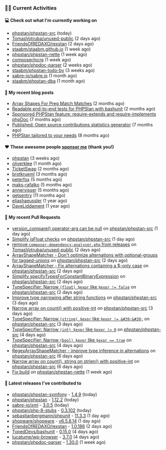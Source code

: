 ### 👨‍💻 Current Activities


#### 💻 Check out what I'm currently working on

- [phpstan/phpstan-src](https://github.com/phpstan/phpstan-src) (today)
- [TomasVotruba/unused-public](https://github.com/TomasVotruba/unused-public) (2 days ago)
- [FriendsOfREDAXO/rexstan](https://github.com/FriendsOfREDAXO/rexstan) (2 days ago)
- [staabm/staabm.github.io](https://github.com/staabm/staabm.github.io) (1 week ago)
- [phpstan/phpstan-nette](https://github.com/phpstan/phpstan-nette) (1 week ago)
- [composer/pcre](https://github.com/composer/pcre) (1 week ago)
- [phpstan/phpdoc-parser](https://github.com/phpstan/phpdoc-parser) (2 weeks ago)
- [staabm/phpstan-todo-by](https://github.com/staabm/phpstan-todo-by) (3 weeks ago)
- [sabre-io/sabre.io](https://github.com/sabre-io/sabre.io) (1 month ago)
- [staabm/phpstan-dba](https://github.com/staabm/phpstan-dba) (1 month ago)


#### 📜 My recent blog posts

- [Array Shapes For Preg Match Matches](https://staabm.github.io/2024/07/05/array-shapes-for-preg-match-matches.html) (2 months ago)
- [Readable end-to-end tests for PHPStan with bashunit](https://staabm.github.io/2024/06/28/readable-phpstan-end-to-end-tests-with-bashunit.html) (2 months ago)
- [Sponsored PHPStan feature: require-extends and require-implements phpDoc](https://staabm.github.io/2024/01/15/phpstan-require-extends-implements.html) (7 months ago)
- [Published: Open source contributions statistics generator](https://staabm.github.io/2024/01/10/oss-contribs-published.html) (7 months ago)
- [PHPStan tailored to your needs](https://staabm.github.io/2024/01/01/phpstan-customizing.html) (8 months ago)


#### ❤️ These awesome people [sponsor me](https://github.com/sponsors/staabm) (thank you!)

- [phpstan](https://github.com/phpstan) (3 weeks ago)
- [oliverklee](https://github.com/oliverklee) (1 month ago)
- [TicketSwap](https://github.com/TicketSwap) (2 months ago)
- [brotkrueml](https://github.com/brotkrueml) (3 months ago)
- [peterfox](https://github.com/peterfox) (5 months ago)
- [maks-rafalko](https://github.com/maks-rafalko) (5 months ago)
- [annervisser](https://github.com/annervisser) (5 months ago)
- [getsentry](https://github.com/getsentry) (11 months ago)
- [eliashaeussler](https://github.com/eliashaeussler) (1 year ago)
- [DaveLiddament](https://github.com/DaveLiddament) (1 year ago)


#### 🔨 My recent Pull Requests

- [version_compare() operator-arg can be null](https://github.com/phpstan/phpstan-src/pull/3399) on [phpstan/phpstan-src](https://github.com/phpstan/phpstan-src) (1 day ago)
- [Simplify isFloat checks](https://github.com/phpstan/phpstan-src/pull/3397) on [phpstan/phpstan-src](https://github.com/phpstan/phpstan-src) (1 day ago)
- [remove `composer-dependency-analyser.php` from releases](https://github.com/TomasVotruba/unused-public/pull/126) on [TomasVotruba/unused-public](https://github.com/TomasVotruba/unused-public) (2 days ago)
- [ArrayShapeMatcher - Don&#39;t optimize alternations with optional-groups for tagged-unions](https://github.com/phpstan/phpstan-src/pull/3395) on [phpstan/phpstan-src](https://github.com/phpstan/phpstan-src) (2 days ago)
- [ArrayShapeMatcher - Fix alternations containing a $-only case](https://github.com/phpstan/phpstan-src/pull/3394) on [phpstan/phpstan-src](https://github.com/phpstan/phpstan-src) (2 days ago)
- [Simplify specifyTypesForConstantBinaryExpression](https://github.com/phpstan/phpstan-src/pull/3392) on [phpstan/phpstan-src](https://github.com/phpstan/phpstan-src) (2 days ago)
- [TypeSpecifier: Narrow `(float) $expr` like `$expr != false`](https://github.com/phpstan/phpstan-src/pull/3391) on [phpstan/phpstan-src](https://github.com/phpstan/phpstan-src) (2 days ago)
- [Improve type narrowing after string functions](https://github.com/phpstan/phpstan-src/pull/3390) on [phpstan/phpstan-src](https://github.com/phpstan/phpstan-src) (3 days ago)
- [Narrow array on count() with positive-int](https://github.com/phpstan/phpstan-src/pull/3389) on [phpstan/phpstan-src](https://github.com/phpstan/phpstan-src) (3 days ago)
- [TypeSpecifier: Narrow `(string) $expr` like `$expr != &#39;&#39;`](https://github.com/phpstan/phpstan-src/pull/3387) on [phpstan/phpstan-src](https://github.com/phpstan/phpstan-src) (3 days ago)
- [TypeSpecifier: Narrow `(int) $expr` like `$expr != 0`](https://github.com/phpstan/phpstan-src/pull/3384) on [phpstan/phpstan-src](https://github.com/phpstan/phpstan-src) (4 days ago)
- [TypeSpecifier: Narrow `(bool) $expr` like `$expr == true`](https://github.com/phpstan/phpstan-src/pull/3380) on [phpstan/phpstan-src](https://github.com/phpstan/phpstan-src) (4 days ago)
- [RegexArrayShapeMatcher - improve type inference in alternations](https://github.com/phpstan/phpstan-src/pull/3375) on [phpstan/phpstan-src](https://github.com/phpstan/phpstan-src) (6 days ago)
- [Narrow array on count(), string on strlen() with positive-int](https://github.com/phpstan/phpstan-src/pull/3373) on [phpstan/phpstan-src](https://github.com/phpstan/phpstan-src) (6 days ago)
- [Fix build](https://github.com/phpstan/phpstan-nette/pull/162) on [phpstan/phpstan-nette](https://github.com/phpstan/phpstan-nette) (1 week ago)


#### 🔭 Latest releases I've contributed to

- [phpstan/phpstan-symfony](https://github.com/phpstan/phpstan-symfony) - [1.4.9](https://github.com/phpstan/phpstan-symfony/releases/tag/1.4.9) (today)
- [phpstan/phpstan](https://github.com/phpstan/phpstan) - [1.12.2](https://github.com/phpstan/phpstan/releases/tag/1.12.2) (today)
- [sabre-io/xml](https://github.com/sabre-io/xml) - [3.0.5](https://github.com/sabre-io/xml/releases/tag/3.0.5) (today)
- [phpstan/php-8-stubs](https://github.com/phpstan/php-8-stubs) - [0.3.102](https://github.com/phpstan/php-8-stubs/releases/tag/0.3.102) (today)
- [sebastianbergmann/phpunit](https://github.com/sebastianbergmann/phpunit) - [11.3.3](https://github.com/sebastianbergmann/phpunit/releases/tag/11.3.3) (1 day ago)
- [shopware/shopware](https://github.com/shopware/shopware) - [v6.5.8.14](https://github.com/shopware/shopware/releases/tag/v6.5.8.14) (1 day ago)
- [FriendsOfREDAXO/rexstan](https://github.com/FriendsOfREDAXO/rexstan) - [1.0.186](https://github.com/FriendsOfREDAXO/rexstan/releases/tag/1.0.186) (2 days ago)
- [TypedDevs/bashunit](https://github.com/TypedDevs/bashunit) - [0.15.0](https://github.com/TypedDevs/bashunit/releases/tag/0.15.0) (4 days ago)
- [lucatume/wp-browser](https://github.com/lucatume/wp-browser) - [3.7.0](https://github.com/lucatume/wp-browser/releases/tag/3.7.0) (4 days ago)
- [phpstan/phpdoc-parser](https://github.com/phpstan/phpdoc-parser) - [1.30.0](https://github.com/phpstan/phpdoc-parser/releases/tag/1.30.0) (1 week ago)
